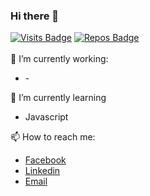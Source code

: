 ### Hi there 👋

[![Visits Badge](https://badges.pufler.dev/visits/egierdian/egierdian)](https://badges.pufler.dev)
[![Repos Badge](https://badges.pufler.dev/repos/egierdian)](https://badges.pufler.dev)
<br><br>
🔭 I’m currently working:<br/>
<ul>
  <li>-</li>
</ul>

🌱 I’m currently learning
<ul>
  <li>Javascript</li>
</ul>

📫 How to reach me:
<ul>
  <li><a href="https://fb.com/egi3rdian">Facebook</a></li>
  <li><a href="https://www.linkedin.com/in/egi-erdian-21a35a196/">Linkedin</a></li>
  <li><a href="mailto:egierdian1@gmail.com">Email</a></li>
</ul>




<!--
**egierdian/egierdian** is a ✨ _special_ ✨ repository because its `README.md` (this file) appears on your GitHub profile.

Here are some ideas to get you started:

- 🔭 I’m currently working
- 🌱 I’m currently learning ...
- 👯 I’m looking to collaborate on ...
- 🤔 I’m looking for help with ...
- 💬 Ask me about ...
- 📫 How to reach me: ...

- 😄 Pronouns: ...
- ⚡ Fun fact: ...
-->
